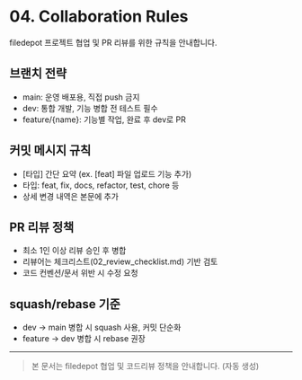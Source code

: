 # 04. Collaboration Rules

filedepot 프로젝트 협업 및 PR 리뷰를 위한 규칙을 안내합니다.

## 브랜치 전략
- main: 운영 배포용, 직접 push 금지
- dev: 통합 개발, 기능 병합 전 테스트 필수
- feature/{name}: 기능별 작업, 완료 후 dev로 PR

## 커밋 메시지 규칙
- [타입] 간단 요약 (ex. [feat] 파일 업로드 기능 추가)
- 타입: feat, fix, docs, refactor, test, chore 등
- 상세 변경 내역은 본문에 추가

## PR 리뷰 정책
- 최소 1인 이상 리뷰 승인 후 병합
- 리뷰어는 체크리스트(02_review_checklist.md) 기반 검토
- 코드 컨벤션/문서 위반 시 수정 요청

## squash/rebase 기준
- dev → main 병합 시 squash 사용, 커밋 단순화
- feature → dev 병합 시 rebase 권장

---

> 본 문서는 filedepot 협업 및 코드리뷰 정책을 안내합니다. (자동 생성)
